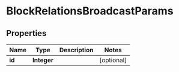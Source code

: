 
# BlockRelationsBroadcastParams

## Properties
Name | Type | Description | Notes
------------ | ------------- | ------------- | -------------
**id** | **Integer** |  |  [optional]



